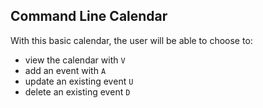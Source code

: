 ## Command Line Calendar

With this basic calendar, the user will be able to choose to:
* view the calendar with `V`
* add an event with `A`
* update an existing event `U`
* delete an existing event `D`


